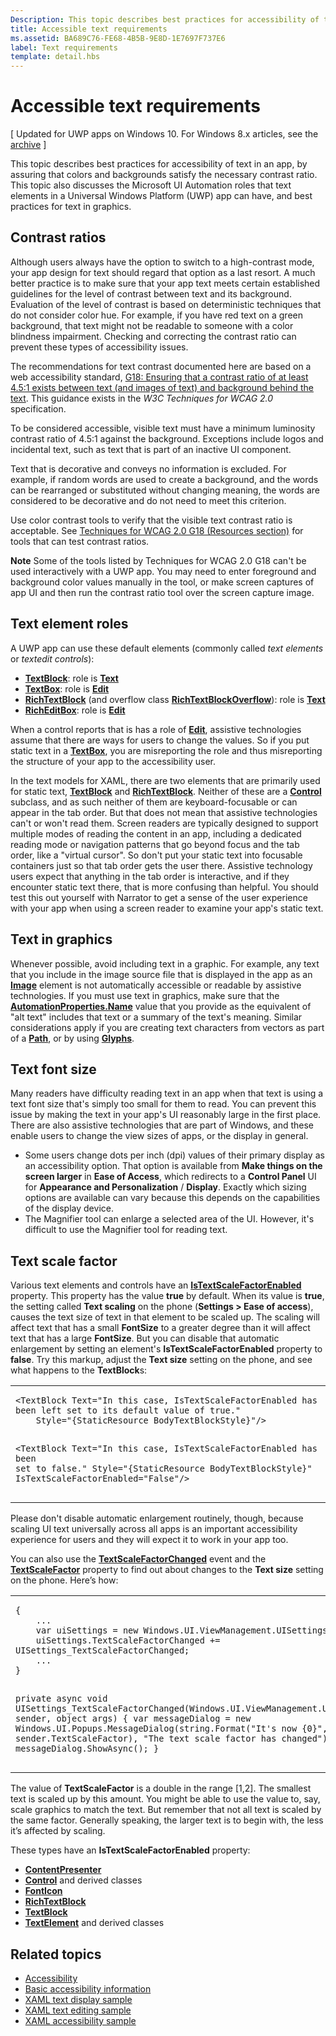 ```yaml
---
Description: This topic describes best practices for accessibility of text in an app, by assuring that colors and backgrounds satisfy the necessary contrast ratio.
title: Accessible text requirements
ms.assetid: BA689C76-FE68-4B5B-9E8D-1E7697F737E6
label: Text requirements
template: detail.hbs
---
```


Accessible text requirements
=============================================================================================

\[ Updated for UWP apps on Windows 10. For Windows 8.x articles, see the [archive](http://go.microsoft.com/fwlink/p/?linkid=619132) \]


This topic describes best practices for accessibility of text in an app, by assuring that colors and backgrounds satisfy the necessary contrast ratio. This topic also discusses the Microsoft UI Automation roles that text elements in a Universal Windows Platform (UWP) app can have, and best practices for text in graphics.

<span id="contrast_rations"></span><span id="CONTRAST_RATIONS"></span>Contrast ratios
-------------------------------------------------------------------------------------

Although users always have the option to switch to a high-contrast mode, your app design for text should regard that option as a last resort. A much better practice is to make sure that your app text meets certain established guidelines for the level of contrast between text and its background. Evaluation of the level of contrast is based on deterministic techniques that do not consider color hue. For example, if you have red text on a green background, that text might not be readable to someone with a color blindness impairment. Checking and correcting the contrast ratio can prevent these types of accessibility issues.

The recommendations for text contrast documented here are based on a web accessibility standard, [G18: Ensuring that a contrast ratio of at least 4.5:1 exists between text (and images of text) and background behind the text](http://go.microsoft.com/fwlink/p/?linkid=221823). This guidance exists in the *W3C Techniques for WCAG 2.0* specification.

To be considered accessible, visible text must have a minimum luminosity contrast ratio of 4.5:1 against the background. Exceptions include logos and incidental text, such as text that is part of an inactive UI component.

Text that is decorative and conveys no information is excluded. For example, if random words are used to create a background, and the words can be rearranged or substituted without changing meaning, the words are considered to be decorative and do not need to meet this criterion.

Use color contrast tools to verify that the visible text contrast ratio is acceptable. See [Techniques for WCAG 2.0 G18 (Resources section)](http://www.w3.org/TR/WCAG20-TECHS/G18.html#G18-resources) for tools that can test contrast ratios.

**Note**  Some of the tools listed by Techniques for WCAG 2.0 G18 can't be used interactively with a UWP app. You may need to enter foreground and background color values manually in the tool, or make screen captures of app UI and then run the contrast ratio tool over the screen capture image.

 

<span id="Text_element_roles"></span><span id="text_element_roles"></span><span id="TEXT_ELEMENT_ROLES"></span>Text element roles
---------------------------------------------------------------------------------------------------------------------------------

A UWP app can use these default elements (commonly called *text elements* or *textedit controls*):

-   [**TextBlock**](https://msdn.microsoft.com/library/windows/apps/BR209652): role is [**Text**](https://msdn.microsoft.com/library/windows/apps/BR209182)
-   [**TextBox**](https://msdn.microsoft.com/library/windows/apps/BR209683): role is [**Edit**](https://msdn.microsoft.com/library/windows/apps/BR209182)
-   [**RichTextBlock**](https://msdn.microsoft.com/library/windows/apps/BR227565) (and overflow class [**RichTextBlockOverflow**](https://msdn.microsoft.com/library/windows/apps/BR227565overflow)): role is [**Text**](https://msdn.microsoft.com/library/windows/apps/BR209182)
-   [**RichEditBox**](https://msdn.microsoft.com/library/windows/apps/BR227548): role is [**Edit**](https://msdn.microsoft.com/library/windows/apps/BR209182)

When a control reports that is has a role of [**Edit**](https://msdn.microsoft.com/library/windows/apps/BR209182), assistive technologies assume that there are ways for users to change the values. So if you put static text in a [**TextBox**](https://msdn.microsoft.com/library/windows/apps/BR209683), you are misreporting the role and thus misreporting the structure of your app to the accessibility user.

In the text models for XAML, there are two elements that are primarily used for static text, [**TextBlock**](https://msdn.microsoft.com/library/windows/apps/BR209652) and [**RichTextBlock**](https://msdn.microsoft.com/library/windows/apps/BR227565). Neither of these are a [**Control**](https://msdn.microsoft.com/library/windows/apps/BR209390) subclass, and as such neither of them are keyboard-focusable or can appear in the tab order. But that does not mean that assistive technologies can't or won't read them. Screen readers are typically designed to support multiple modes of reading the content in an app, including a dedicated reading mode or navigation patterns that go beyond focus and the tab order, like a "virtual cursor". So don't put your static text into focusable containers just so that tab order gets the user there. Assistive technology users expect that anything in the tab order is interactive, and if they encounter static text there, that is more confusing than helpful. You should test this out yourself with Narrator to get a sense of the user experience with your app when using a screen reader to examine your app's static text.

<span id="Text_in_graphics"></span><span id="text_in_graphics"></span><span id="TEXT_IN_GRAPHICS"></span>Text in graphics
-------------------------------------------------------------------------------------------------------------------------

Whenever possible, avoid including text in a graphic. For example, any text that you include in the image source file that is displayed in the app as an [**Image**](https://msdn.microsoft.com/library/windows/apps/BR242752) element is not automatically accessible or readable by assistive technologies. If you must use text in graphics, make sure that the [**AutomationProperties.Name**](https://msdn.microsoft.com/library/windows/apps/Hh759770) value that you provide as the equivalent of "alt text" includes that text or a summary of the text's meaning. Similar considerations apply if you are creating text characters from vectors as part of a [**Path**](https://msdn.microsoft.com/library/windows/apps/BR243355), or by using [**Glyphs**](https://msdn.microsoft.com/library/windows/apps/BR209921).

<span id="Text_font_size"></span><span id="text_font_size"></span><span id="TEXT_FONT_SIZE"></span>Text font size
-----------------------------------------------------------------------------------------------------------------

Many readers have difficulty reading text in an app when that text is using a text font size that's simply too small for them to read. You can prevent this issue by making the text in your app's UI reasonably large in the first place. There are also assistive technologies that are part of Windows, and these enable users to change the view sizes of apps, or the display in general.

-   Some users change dots per inch (dpi) values of their primary display as an accessibility option. That option is available from **Make things on the screen larger** in **Ease of Access**, which redirects to a **Control Panel** UI for **Appearance and Personalization** / **Display**. Exactly which sizing options are available can vary because this depends on the capabilities of the display device.
-   The Magnifier tool can enlarge a selected area of the UI. However, it's difficult to use the Magnifier tool for reading text.

<span id="Text_scale_factor"></span><span id="text_scale_factor"></span><span id="TEXT_SCALE_FACTOR"></span>Text scale factor
-----------------------------------------------------------------------------------------------------------------------------

Various text elements and controls have an [**IsTextScaleFactorEnabled**](https://msdn.microsoft.com/library/windows/apps/BR209652_istextscalefactorenabled) property. This property has the value **true** by default. When its value is **true**, the setting called **Text scaling** on the phone (**Settings &gt; Ease of access**), causes the text size of text in that element to be scaled up. The scaling will affect text that has a small **FontSize** to a greater degree than it will affect text that has a large **FontSize**. But you can disable that automatic enlargement by setting an element's **IsTextScaleFactorEnabled** property to **false**. Try this markup, adjust the **Text size** setting on the phone, and see what happens to the **TextBlock**s:

<span codelanguage=""></span>
<table>
<colgroup>
<col width="100%" />
</colgroup>
<tbody>
<tr class="odd">
<td align="left"><pre><code>&lt;TextBlock Text=&quot;In this case, IsTextScaleFactorEnabled has been left set to its default value of true.&quot; 
    Style=&quot;{StaticResource BodyTextBlockStyle}&quot;/&gt;

&lt;TextBlock Text=&quot;In this case, IsTextScaleFactorEnabled has been set to false.&quot; 
    Style=&quot;{StaticResource BodyTextBlockStyle}&quot; IsTextScaleFactorEnabled=&quot;False&quot;/&gt;</code></pre></td>
</tr>
</tbody>
</table>

Please don't disable automatic enlargement routinely, though, because scaling UI text universally across all apps is an important accessibility experience for users and they will expect it to work in your app too.

You can also use the [**TextScaleFactorChanged**](https://msdn.microsoft.com/library/windows/apps/Dn633867) event and the [**TextScaleFactor**](https://msdn.microsoft.com/library/windows/apps/Dn633866) property to find out about changes to the **Text size** setting on the phone. Here’s how:

<span codelanguage=""></span>
<table>
<colgroup>
<col width="100%" />
</colgroup>
<tbody>
<tr class="odd">
<td align="left"><pre><code>{
    ...
    var uiSettings = new Windows.UI.ViewManagement.UISettings();
    uiSettings.TextScaleFactorChanged += UISettings_TextScaleFactorChanged;
    ...
}

private async void UISettings_TextScaleFactorChanged(Windows.UI.ViewManagement.UISettings sender, object args) { var messageDialog = new Windows.UI.Popups.MessageDialog(string.Format(&quot;It&#39;s now {0}&quot;, sender.TextScaleFactor), &quot;The text scale factor has changed&quot;); await messageDialog.ShowAsync(); }</code></pre></td>
</tr>
</tbody>
</table>

The value of **TextScaleFactor** is a double in the range \[1,2\]. The smallest text is scaled up by this amount. You might be able to use the value to, say, scale graphics to match the text. But remember that not all text is scaled by the same factor. Generally speaking, the larger text is to begin with, the less it’s affected by scaling.

These types have an **IsTextScaleFactorEnabled** property:

-   [**ContentPresenter**](https://msdn.microsoft.com/library/windows/apps/BR209378)
-   [**Control**](https://msdn.microsoft.com/library/windows/apps/BR209390) and derived classes
-   [**FontIcon**](https://msdn.microsoft.com/library/windows/apps/Dn279514)
-   [**RichTextBlock**](https://msdn.microsoft.com/library/windows/apps/BR227565)
-   [**TextBlock**](https://msdn.microsoft.com/library/windows/apps/BR209652)
-   [**TextElement**](https://msdn.microsoft.com/library/windows/apps/BR209967) and derived classes

Related topics
-----------------------------------------------

* [Accessibility](accessibility.md)
* [Basic accessibility information](basic-accessibility-information.md)
* [XAML text display sample](http://go.microsoft.com/fwlink/p/?linkid=238579)
* [XAML text editing sample](http://go.microsoft.com/fwlink/p/?linkid=251417)
* [XAML accessibility sample](http://go.microsoft.com/fwlink/p/?linkid=238570)
 

 





<!--HONumber=Jun16_HO1-->


